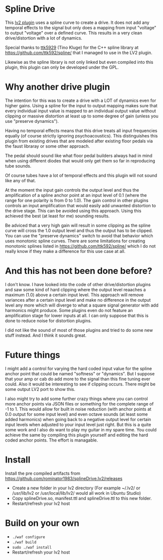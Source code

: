 Spline Drive
===

This [lv2 plugin](https://en.wikipedia.org/wiki/LV2) uses a spline curve to create a drive.
It does not add any temporal effects to the signal but only does a mapping from input "voltage" to output "voltage" over a defined curve.
This results in a very clean drive/distortion with a lot of dynamics.

Special thanks to [ttk5929](https://github.com/ttk592) (Tino Kluge) for the C++ spline library at https://github.com/ttk592/spline/ that I managed to use in the LV2 plugin.

Likewise as the spline library is not only linked but even compiled into this plugin, this plugin can only be developed under the GPL.

Why another drive plugin
===
The intention for this was to create a drive with a LOT of dynamics even for higher gains. Using a spline for the input to output mapping makes sure that every individual input value is mapped to an individual output value without clipping or massive distortion at least up to some degree of gain (unless you use "preserve dynamics").

Having no temporal effects means that this drive treats all input frequencies equally (of course strictly ignoring psychoacoustics). This distinguishes this plugin from existing drives that are modeled after existing floor pedals via the faust libraray or some other approach.

The pedal should sound like what floor pedal builders always had in mind when using different diodes that would only get them so far in reproducing tube sounds.

Of course tubes have a lot of temporal effects and this plugin will not sound like any of that.

At the moment the input gain controls the output level and thus the amplification of a spline anchor point at an input level of 0.1 (where the range for one polarity is from 0 to 1.0). The gain control in other plugins controls an input amplification that would easily add unwanted distortion to the drive stage. This can be avoided using this approach. Using this achieved the best (at least for me) sounding results.

Be adviced that a very high gain will result in some clipping as the spline curve will cross the 1.0 output level and thus the output has to be clipped. You can use the "preserve dynamics" switch to avoid that behavior which uses monotonic spline curves. There are some limitations for creating monotonic splines listed in https://github.com/ttk592/spline/ which I do not really know if they make a difference for this use case at all.

And this has not been done before?
===
I don't know.
I have looked into the code of other drive/distortion plugins and saw some kind of hard clipping where the output level reaaches a maximum (1.0) above a certain input level. This approach will remove variances after a certain input level and make no difference in the output level any more which will diverge to what a square signal generator with add harmonics might produce. Some plugins even do not feature an amplification stage for lower inputs at all. I can only suppose that this is done to reduce noise for distortion plugins.

I did not like the sound of most of those plugins and tried to do some new stuff instead. And I think it sounds great.

Future things
===
I might add a control for varying the hard coded input value for the spline anchor point that could be named "softness" or "dynamics". But I suppose that your amp or cab do add more to the signal than this fine tuning ever could.
Also it would be interesting to see if clipping occurs. There might be some output LV2 port to show this.

I also might try to add some further crazy things where you can control more anchor points via JSON files or something for the complete range of -1 to 1. This would allow for built in noise reduction (with anchor points at 0.0 output for some input level) and even octave sounds (at least some added harmonics) when going back to a negative output level for certain input levels when adjusted to your input level just right. But this is a quite some work and I also do want to play my guitar in my spare time. You could achieve the same by compiling this plugin yourself and editing the hard coded anchor points. The effort is managable.

Install
===
Install the pre compiled artifacts from https://github.com/rominator1983/splineDrive.lv2/releases
- Create a new folder in your lv2 directory (For example ~/.lv2/ or /usr/lib/lv2 or /usr/local/lib/lv2/ would all work in Ubuntu Studio)
- Copy splineDrive.so, manifest.ttl and splineDrive.ttl to this new folder.
- Restart/refresh your lv2 host

Build on your own
===
-  `./waf configure`
-  `./waf build`
-  `sudo ./waf install`
- Restart/refresh your lv2 host
